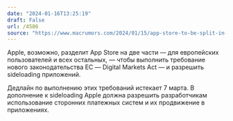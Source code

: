 ```yaml
---
date: "2024-01-16T13:25:19"
draft: False
url: /4586
source: "https://www.macrumors.com/2024/01/15/app-store-to-be-split-in-two/"
---
```


Apple, возможно, разделит App Store на две части — для европейских пользователей и всех остальных, — чтобы выполнить требование нового законодательства ЕС — Digital Markets Act — и разрешить sideloading приложений. 

Дедлайн по выполнению этих требований истекает 7 марта. В дополнение к sideloading Apple должна разрешить разработчикам использование сторонних платежных систем и их продвижение в приложениях.
